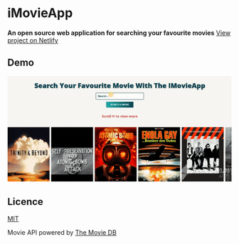 # iMovieApp

**An open source web application for searching your favourite movies**
 [View project on Netlify](https://imovie-app.netlify.com)


## Demo

![iMovieApp Demo](./assets/video/iMovieApp-Demo.gif)

## Licence

[MIT](https://opensource.org/licenses/MIT)

Movie API powered by [The Movie DB](https://www.themoviedb.org/)
